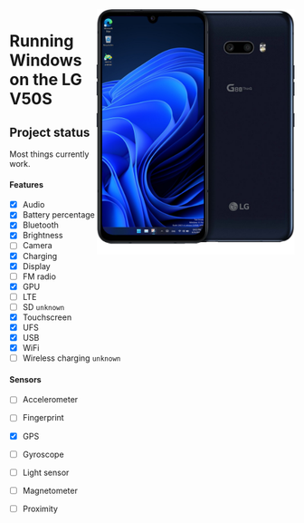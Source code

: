 <img align="right" src="https://github.com/n00b69/woa-mh2lm5g/blob/main/mh2lm5g.png" width="350" alt="Windows 11 running on mh2lm5g">

# Running Windows on the LG V50S

## Project status
Most things currently work.

#### Features
- [x] Audio
- [x] Battery percentage
- [x] Bluetooth
- [x] Brightness
- [ ] Camera
- [x] Charging
- [x] Display
- [ ] FM radio
- [x] GPU
- [ ] LTE 
- [ ] SD ```unknown```
- [x] Touchscreen
- [x] UFS
- [x] USB
- [x] WiFi
- [ ] Wireless charging ```unknown```

#### Sensors
- [ ] Accelerometer
- [ ] Fingerprint
- [x] GPS
- [ ] Gyroscope
- [ ] Light sensor
- [ ] Magnetometer
- [ ] Proximity





















